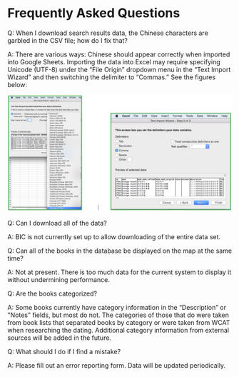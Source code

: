 # Frequently Asked Questions

Q: When I download search results data, the Chinese characters are garbled in the CSV file; how do I fix that?

A: There are various ways: Chinese should appear correctly when imported into Google Sheets. Importing the data into Excel may require specifying Unicode (UTF-8) under the “File Origin” dropdown menu in the “Text Import Wizard” and then switching the delimiter to “Commas.” See the figures below:

![](images/2Y63yGx.jpeg)

Q: Can I download all of the data? 

A: BIC is not currently set up to allow downloading of the entire data set.

Q: Can all of the books in the database be displayed on the map at the same time? 

A: Not at present. There is too much data for the current system to display it without undermining performance.

Q: Are the books categorized?

A: Some books currently have category information in the “Description” or "Notes" fields, but most do not. The categories of those that do were taken from book lists that separated books by category or were taken from WCAT when researching the dating. Additional category information from external sources will be added in the future. 

Q: What should I do if I find a mistake?

A: Please fill out an error reporting form. Data will be updated periodically.
